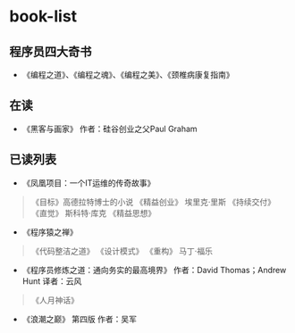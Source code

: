 # book-list
## 程序员四大奇书
- 《编程之道》、《编程之魂》、《编程之美》、《颈椎病康复指南》

## 在读
- 《黑客与画家》 作者：硅谷创业之父Paul Graham

## 已读列表
- 《凤凰项目：一个IT运维的传奇故事》
> 《目标》高德拉特博士的小说
> 《精益创业》 埃里克·里斯
> 《持续交付》
> 《直觉》 斯科特·库克
> 《精益思想》
- 《程序猿之禅》
> 《代码整洁之道》 
> 《设计模式》
> 《重构》 马丁·福乐
- 《程序员修炼之道：通向务实的最高境界》 作者：David Thomas；Andrew Hunt 译者：云风
> 《人月神话》
- 《浪潮之巅》 第四版 作者：吴军
